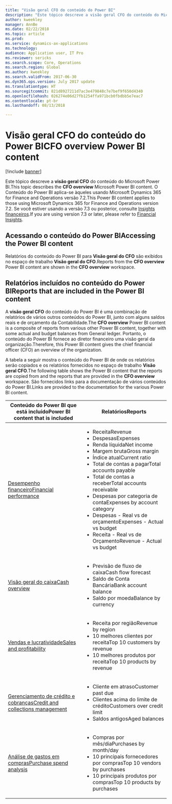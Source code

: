 ```yaml
---
title: "Visão geral CFO do conteúdo do Power BI"
description: "Este tópico descreve a visão geral CFO do conteúdo do Microsoft Power BI."
author: kweekley
manager: AnnBe
ms.date: 02/22/2018
ms.topic: article
ms.prod: 
ms.service: dynamics-ax-applications
ms.technology: 
audience: Application user, IT Pro
ms.reviewer: sericks
ms.search.scope: Core, Operations
ms.search.region: Global
ms.author: kweekley
ms.search.validFrom: 2017-06-30
ms.dyn365.ops.version: July 2017 update
ms.translationtype: HT
ms.sourcegitcommit: 821d8927211d7ac3e479848c7e7bef9f650d4340
ms.openlocfilehash: 026274e06d27fb1254ffa971bcb0fbdbb5e7eac7
ms.contentlocale: pt-br
ms.lasthandoff: 08/13/2018

---
```


# <a name="cfo-overview-power-bi-content"></a><span data-ttu-id="b2e00-103">Visão geral CFO do conteúdo do Power BI</span><span class="sxs-lookup"><span data-stu-id="b2e00-103">CFO overview Power BI content</span></span>

[!include [banner](../includes/banner.md)] 

<span data-ttu-id="b2e00-104">Este tópico descreve a **visão geral CFO** do conteúdo do Microsoft Power BI.</span><span class="sxs-lookup"><span data-stu-id="b2e00-104">This topic describes the **CFO overview** Microsoft Power BI content.</span></span> <span data-ttu-id="b2e00-105">O Conteúdo do Power BI aplica-se àqueles usando Microsoft Dynamics 365 for Finance and Operations versão 7.2.</span><span class="sxs-lookup"><span data-stu-id="b2e00-105">This Power BI content applies to those using Microsoft Dynamics 365 for Finance and Operations version 7.2.</span></span> <span data-ttu-id="b2e00-106">Se você estiver usando a versão 7.3 ou posterior, consulte [Insights financeiros](financial-insights.md).</span><span class="sxs-lookup"><span data-stu-id="b2e00-106">If you are using version 7.3 or later, please refer to [Financial Insights](financial-insights.md).</span></span>

## <a name="accessing-the-power-bi-content"></a><span data-ttu-id="b2e00-107">Acessando o conteúdo do Power BI</span><span class="sxs-lookup"><span data-stu-id="b2e00-107">Accessing the Power BI content</span></span>

<span data-ttu-id="b2e00-108">Relatórios do conteúdo do Power BI para **Visão geral do CFO** são exibidos no espaço de trabalho **Visão geral do CFO**.</span><span class="sxs-lookup"><span data-stu-id="b2e00-108">Reports from the **CFO overview** Power BI content are shown in the **CFO overview** workspace.</span></span>

## <a name="reports-that-are-included-in-the-power-bi-content"></a><span data-ttu-id="b2e00-109">Relatórios incluídos no conteúdo do Power BI</span><span class="sxs-lookup"><span data-stu-id="b2e00-109">Reports that are included in the Power BI content</span></span>
<span data-ttu-id="b2e00-110">A **visão geral CFO** do conteúdo do Power BI é uma combinação de relatórios de vários outros conteúdos do Power BI, junto com alguns saldos reais e de orçamento da Contabilidade.</span><span class="sxs-lookup"><span data-stu-id="b2e00-110">The **CFO overview** Power BI content is a composite of reports from various other Power BI content, together with some actual and budget balances from General ledger.</span></span> <span data-ttu-id="b2e00-111">Portanto, o conteúdo do Power BI fornece ao diretor financeiro uma visão geral da organização.</span><span class="sxs-lookup"><span data-stu-id="b2e00-111">Therefore, this Power BI content gives the chief financial officer (CFO) an overview of the organization.</span></span>

<span data-ttu-id="b2e00-112">A tabela a seguir mostra o conteúdo do Power BI de onde os relatórios serão copiados e os relatórios fornecidos no espaço de trabalho **Visão geral CFO**.</span><span class="sxs-lookup"><span data-stu-id="b2e00-112">The following table shows the Power BI content that the reports are copied from and the reports that are provided in the **CFO overview** workspace.</span></span> <span data-ttu-id="b2e00-113">São fornecidos links para a documentação de vários conteúdos do Power BI.</span><span class="sxs-lookup"><span data-stu-id="b2e00-113">Links are provided to the documentation for the various Power BI content.</span></span>

| <span data-ttu-id="b2e00-114">Conteúdo do Power BI que está incluído</span><span class="sxs-lookup"><span data-stu-id="b2e00-114">Power BI content that is included</span></span> | <span data-ttu-id="b2e00-115">Relatórios</span><span class="sxs-lookup"><span data-stu-id="b2e00-115">Reports</span></span> |
|-----------------------------------|---------|
| [<span data-ttu-id="b2e00-116">Desempenho financeiro</span><span class="sxs-lookup"><span data-stu-id="b2e00-116">Financial performance</span></span>](financial-performance-power-bi-content-pack.md) | <ul><li><span data-ttu-id="b2e00-117">Receita</span><span class="sxs-lookup"><span data-stu-id="b2e00-117">Revenue</span></span></li><li><span data-ttu-id="b2e00-118">Despesas</span><span class="sxs-lookup"><span data-stu-id="b2e00-118">Expenses</span></span></li><li><span data-ttu-id="b2e00-119">Renda líquida</span><span class="sxs-lookup"><span data-stu-id="b2e00-119">Net income</span></span></li><li><span data-ttu-id="b2e00-120">Margem bruta</span><span class="sxs-lookup"><span data-stu-id="b2e00-120">Gross margin</span></span></li><li><span data-ttu-id="b2e00-121">Índice atual</span><span class="sxs-lookup"><span data-stu-id="b2e00-121">Current ratio</span></span></li><li><span data-ttu-id="b2e00-122">Total de contas a pagar</span><span class="sxs-lookup"><span data-stu-id="b2e00-122">Total accounts payable</span></span></li><li><span data-ttu-id="b2e00-123">Total de contas a receber</span><span class="sxs-lookup"><span data-stu-id="b2e00-123">Total accounts receivable</span></span></li><li><span data-ttu-id="b2e00-124">Despesas por categoria de conta</span><span class="sxs-lookup"><span data-stu-id="b2e00-124">Expenses by account category</span></span></li><li><span data-ttu-id="b2e00-125">Despesas - Real vs de orçamento</span><span class="sxs-lookup"><span data-stu-id="b2e00-125">Expenses - Actual vs budget</span></span></li><li><span data-ttu-id="b2e00-126">Receita - Real vs de Orçamento</span><span class="sxs-lookup"><span data-stu-id="b2e00-126">Revenue - Actual vs budget</span></span></li></ul> |
| [<span data-ttu-id="b2e00-127">Visão geral do caixa</span><span class="sxs-lookup"><span data-stu-id="b2e00-127">Cash overview</span></span>](../../financials/cash-bank-management/Cash-Overview-Power-BI-content.md) | <ul><li><span data-ttu-id="b2e00-128">Previsão de fluxo de caixa</span><span class="sxs-lookup"><span data-stu-id="b2e00-128">Cash flow forecast</span></span></li><li><span data-ttu-id="b2e00-129">Saldo de Conta Bancária</span><span class="sxs-lookup"><span data-stu-id="b2e00-129">Bank account balance</span></span></li><li><span data-ttu-id="b2e00-130">Saldo por moeda</span><span class="sxs-lookup"><span data-stu-id="b2e00-130">Balance by currency</span></span></li></ul> |
| [<span data-ttu-id="b2e00-131">Vendas e lucratividade</span><span class="sxs-lookup"><span data-stu-id="b2e00-131">Sales and profitability</span></span>](sales-profitability-performance-content-pack.md) | <ul><li><span data-ttu-id="b2e00-132">Receita por região</span><span class="sxs-lookup"><span data-stu-id="b2e00-132">Revenue by region</span></span></li><li><span data-ttu-id="b2e00-133">10 melhores clientes por receita</span><span class="sxs-lookup"><span data-stu-id="b2e00-133">Top 10 customers by revenue</span></span></li><li><span data-ttu-id="b2e00-134">10 melhores produtos por receita</span><span class="sxs-lookup"><span data-stu-id="b2e00-134">Top 10 products by revenue</span></span></li></ul> |
| [<span data-ttu-id="b2e00-135">Gerenciamento de crédito e cobranças</span><span class="sxs-lookup"><span data-stu-id="b2e00-135">Credit and collections management</span></span>](../../financials/accounts-receivable/credit-collections-power-bi.md) | <ul><li><span data-ttu-id="b2e00-136">Cliente em atraso</span><span class="sxs-lookup"><span data-stu-id="b2e00-136">Customer past due</span></span></li><li><span data-ttu-id="b2e00-137">Clientes acima do limite de crédito</span><span class="sxs-lookup"><span data-stu-id="b2e00-137">Customers over credit limit</span></span></li><li><span data-ttu-id="b2e00-138">Saldos antigos</span><span class="sxs-lookup"><span data-stu-id="b2e00-138">Aged balances</span></span></li></ul> |
| [<span data-ttu-id="b2e00-139">Análise de gastos em compras</span><span class="sxs-lookup"><span data-stu-id="b2e00-139">Purchase spend analysis</span></span>](../../financials/accounts-receivable/credit-collections-power-bi.md) | <ul><li><span data-ttu-id="b2e00-140">Compras por mês/dia</span><span class="sxs-lookup"><span data-stu-id="b2e00-140">Purchases by month/day</span></span></li><li><span data-ttu-id="b2e00-141">10 principais fornecedores por compras</span><span class="sxs-lookup"><span data-stu-id="b2e00-141">Top 10 vendors by purchases</span></span></li><li><span data-ttu-id="b2e00-142">10 principais produtos por compras</span><span class="sxs-lookup"><span data-stu-id="b2e00-142">Top 10 products by purchases</span></span></li></ul> |

